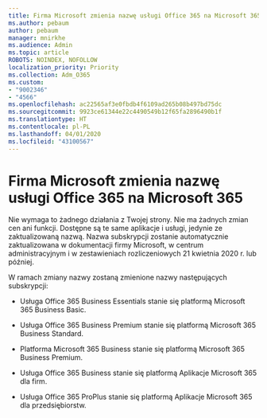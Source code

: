 ```yaml
---
title: Firma Microsoft zmienia nazwę usługi Office 365 na Microsoft 365
ms.author: pebaum
author: pebaum
manager: mnirkhe
ms.audience: Admin
ms.topic: article
ROBOTS: NOINDEX, NOFOLLOW
localization_priority: Priority
ms.collection: Adm_O365
ms.custom:
- "9002346"
- "4566"
ms.openlocfilehash: ac22565af3e0fbdb4f6109ad265b08b497bd75dc
ms.sourcegitcommit: 9923ce61344e22c4490549b12f65fa2896490b1f
ms.translationtype: HT
ms.contentlocale: pl-PL
ms.lasthandoff: 04/01/2020
ms.locfileid: "43100567"
---
```

# <a name="microsoft-is-renaming-office-365-to-microsoft-365"></a>Firma Microsoft zmienia nazwę usługi Office 365 na Microsoft 365

Nie wymaga to żadnego działania z Twojej strony. Nie ma żadnych zmian cen ani funkcji. Dostępne są te same aplikacje i usługi, jedynie ze zaktualizowaną nazwą. Nazwa subskrypcji zostanie automatycznie zaktualizowana w dokumentacji firmy Microsoft, w centrum administracyjnym i w zestawieniach rozliczeniowych 21 kwietnia 2020 r. lub później.

W ramach zmiany nazwy zostaną zmienione nazwy następujących subskrypcji:

- Usługa Office 365 Business Essentials stanie się platformą Microsoft 365 Business Basic.

- Usługa Office 365 Business Premium stanie się platformą Microsoft 365 Business Standard.

- Platforma Microsoft 365 Business stanie się platformą Microsoft 365 Business Premium.

- Usługa Office 365 Business stanie się platformą Aplikacje Microsoft 365 dla firm.

- Usługa Office 365 ProPlus stanie się platformą Aplikacje Microsoft 365 dla przedsiębiorstw.
